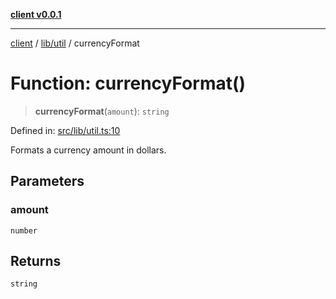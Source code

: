 [**client v0.0.1**](../../../README.md)

***

[client](../../../README.md) / [lib/util](../README.md) / currencyFormat

# Function: currencyFormat()

> **currencyFormat**(`amount`): `string`

Defined in: [src/lib/util.ts:10](https://github.com/petelc/WMS/blob/0ba5e61a5ede3de744df1a5839724fa19a2a534f/client/src/lib/util.ts#L10)

Formats a currency amount in dollars.

## Parameters

### amount

`number`

## Returns

`string`
